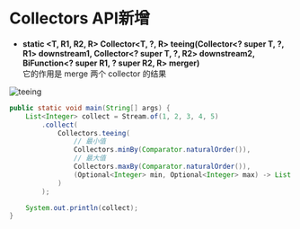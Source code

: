 # Collectors API新增

- **static <T, R1, R2, R>
  Collector<T, ?, R> teeing(Collector<? super T, ?, R1> downstream1,
  Collector<? super T, ?, R2> downstream2,
  BiFunction<? super R1, ? super R2, R> merger)**  
它的作用是 merge 两个 collector 的结果

![teeing](/assets/12/2.3.jpg)

```java
public static void main(String[] args) {
    List<Integer> collect = Stream.of(1, 2, 3, 4, 5)
        .collect(
            Collectors.teeing(
                // 最小值
                Collectors.minBy(Comparator.naturalOrder()),
                // 最大值
                Collectors.maxBy(Comparator.naturalOrder()),
                (Optional<Integer> min, Optional<Integer> max) -> List.of(min.orElseThrow(), max.orElseThrow())
            )
        );

    System.out.println(collect);
}
```